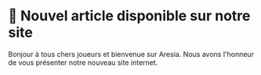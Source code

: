 # 🧱 Nouvel article disponible sur notre site

Bonjour à tous chers joueurs et bienvenue sur Aresia. Nous avons l'honneur de vous présenter notre nouveau site internet.
